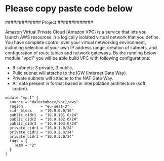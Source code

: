 # Please copy paste code below

############# Project #############

Amazon Virtual Private Cloud (Amazon VPC) is a service that lets you launch AWS resources in a logically isolated virtual network that you define. You have complete control over your virtual networking environment, including selection of your own IP address range, creation of subnets, and configuration of route tables and network gateways.
By the running below module "vpc1" you will be able build VPC with following configurations:
* 6 subnets: 3 private, 3 public.
* Pulic subnet will attache to the IGW (Internet Gate Way).
* Private subnets will attache to the NAT Gate Way.
* All data present in format based in interpolation architecture (soft coded).

```
module "vpc1" {
  source = "dalerboboev/vpc1/aws"
  region        = "eu-west-2"
  cidr_block    = "10.0.0.0/16"
  public_cidr1  = "10.0.101.0/24"
  public_cidr2  = "10.0.102.0/24"
  public_cidr3  = "10.0.103.0/24"
  private_cidr1 = "10.0.1.0/24"
  private_cidr2 = "10.0.2.0/24"
  private_cidr3 = "10.0.3.0/24"
  tags = {
    Team = "2"
  }
}

```


